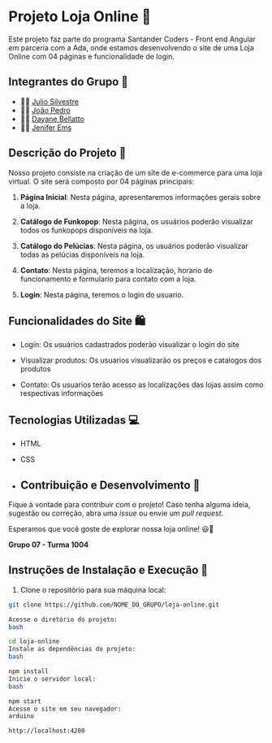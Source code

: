 # Projeto Loja Online 🏪

Este projeto faz parte do programa Santander Coders - Front end Angular em parceria com a Ada, onde estamos desenvolvendo o site de uma Loja Online com 04 páginas e funcionalidade de login.

## Integrantes do Grupo 👥

- 👨‍💻 [Julio Silvestre](https://github.com/juliocsilvestre)
- 👨‍💻 [João Pedro](https://github.com/JPedroUNIVESP)
- 👩‍💻 [Dayane Bellatto](https://github.com/DayBellatto)
- 👩‍💻 [Jenifer Ems](https://github.com/emsjenifer)

## Descrição do Projeto 📄

Nosso projeto consiste na criação de um site de e-commerce para uma loja virtual. O site será composto por 04 páginas principais:

1. **Página Inicial**: Nesta página, apresentaremos informações gerais sobre a loja.

2. **Catálogo de Funkopop**: Nesta página, os usuários poderão visualizar todos os funkopops disponíveis na loja.

3. **Catálogo do Pelúcias**: Nesta página, os usuários poderão visualizar todas as pelúcias disponíveis na loja.

4. **Contato**: Nesta página, teremos a localização, horario de funcionamento e formulario para contato com a loja. 

5. **Login**: Nesta página, teremos o login do usuario.

## Funcionalidades do Site 🛍️

- Login: Os usuários cadastrados poderão visualizar o login do site

- Visualizar produtos: Os usuarios visualizarão os preços e catalogos dos produtos

- Contato: Os usuarios terão acesso as localizações das lojas assim como respectivas informações

## Tecnologias Utilizadas 💻

- HTML
- CSS

- ## Contribuição e Desenvolvimento 🤝

Fique à vontade para contribuir com o projeto! Caso tenha alguma ideia, sugestão ou correção, abra uma *issue* ou envie um *pull request*.

Esperamos que você goste de explorar nossa loja online! 😃🛒

**Grupo 07 - Turma 1004**

## Instruções de Instalação e Execução 🚀

1. Clone o repositório para sua máquina local:

```bash
git clone https://github.com/NOME_DO_GRUPO/loja-online.git

Acesse o diretório do projeto:
bash

cd loja-online
Instale as dependências do projeto:
bash

npm install
Inicie o servidor local:
bash

npm start
Acesse o site em seu navegador:
arduino

http://localhost:4200
